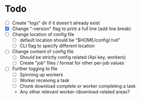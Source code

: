 # Todo

- [ ] Create "logs" dir if it doesn't already exist
- [x] Change "-version" flag to print a full line (add line break)
- [ ] Change location of config file
    - [ ] default location should be "$HOME/config/.tvd"
    - [ ] CLI flag to specify different location
- [ ] Change content of config file
    - [ ] Should be strictly config related (Api key, workers)
    - [ ] Create "job" files / format for other per-job values
- [ ] Further logging to file
  - [ ] Spinning up workers
  - [ ] Worker receiving a task
  - [ ] Chunk download complete or worker completing a task
  - Any other relevant worker-/download-related areas?
